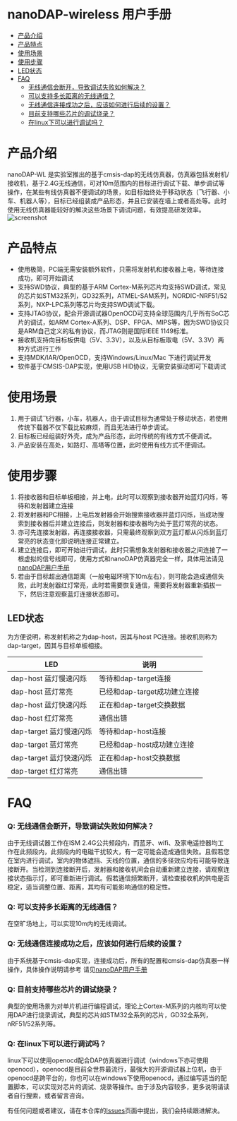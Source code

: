 # nanoDAP-wireless 用户手册
* [产品介绍](#产品介绍) 
* [产品特点](#产品特点)
* [使用场景](#使用场景)
* [使用步骤](#使用步骤)
* [LED状态](#led状态)
* [FAQ](#faq)
    * [无线通信会断开，导致调试失败如何解决？](#q-无线通信会断开导致调试失败如何解决)
    * [可以支持多长距离的无线通信？](#q-可以支持多长距离的无线通信)
    * [无线通信连接成功之后，应该如何进行后续的设置？](#q-无线通信连接成功之后应该如何进行后续的设置)
    * [目前支持哪些芯片的调试烧录？](#q-目前支持哪些芯片的调试烧录)
    * [在linux下可以进行调试吗？](#q-在linux下可以进行调试吗)

# 产品介绍
nanoDAP-WL 是实验室推出的基于cmsis-dap的无线仿真器，仿真器包括发射机/接收机，基于2.4G无线通信，可对10m范围内的目标进行调试下载、单步调试等操作，在某些有线仿真器不便调试的场景，如目标始终处于移动状态（飞行器、小车、机器人等），目标已经组装成产品形态，并且已安装在墙上或者高处等。此时使用无线仿真器能较好的解决这些场景下调试问题，有效提高研发效率。
![screenshot](https://github.com/wuxx/nanoDAP/blob/master/doc/nanoDAP2.jpg)

# 产品特点
- 使用极简，PC端无需安装额外软件，只需将发射机和接收器上电，等待连接成功，即可开始调试
- 支持SWD协议，典型的基于ARM Cortex-M系列芯片均支持SWD调试，常见的芯片如STM32系列，GD32系列，ATMEL-SAM系列，NORDIC-NRF51/52系列，NXP-LPC系列等芯片均支持SWD调试下载。
- 支持JTAG协议，配合开源调试器OpenOCD可支持全球范围内几乎所有SoC芯片的调试，如ARM Cortex-A系列、DSP、FPGA、MIPS等，因为SWD协议只是ARM自己定义的私有协议，而JTAG则是国际IEEE 1149标准。 
- 接收机支持向目标板供电（5V、3.3V），以及从目标板取电（5V、3.3V）两种方式进行工作
- 支持MDK/IAR/OpenOCD，支持Windows/Linux/Mac 下进行调试开发
- 软件基于CMSIS-DAP实现，使用USB HID协议，无需安装驱动即可下载调试


# 使用场景
1. 用于调试飞行器，小车，机器人，由于调试目标为通常处于移动状态，若使用传统下载器不仅下载比较麻烦，而且无法进行单步调试。  
2. 目标板已经组装好外壳，成为产品形态，此时传统的有线方式不便调试。  
3. 产品安装在高处，如路灯、高塔等位置，此时使用有线方式不便调试。

# 使用步骤
1. 将接收器和目标单板相接，并上电，此时可以观察到接收器开始蓝灯闪烁，等待和发射器建立连接
2. 将发射器和PC相接，上电后发射器会开始搜索接收器并蓝灯闪烁，当成功搜索到接收器后并建立连接后，则发射器和接收器均为处于蓝灯常亮的状态。
3. 亦可先连接发射器，再连接接收器，只需最终观察到双方蓝灯都从闪烁到蓝灯常亮的状态变化即说明连接正常建立。
4. 建立连接后，即可开始进行调试，此时只需想象发射器和接收器之间连接了一根虚拟的信号线即可，使用方式和nanoDAP仿真器完全一样，具体用法请见[nanoDAP用户手册](https://github.com/wuxx/nanoDAP/blob/master/doc/README.md)
5. 若由于目标超出通信距离（一般电磁环境下10m左右），则可能会造成通信失败，此时发射器红灯常亮，此时若需要恢复通信，需要将发射器重新插拔一下，然后注意观察蓝灯连接状态即可。

## LED状态
为方便说明，称发射机称之为dap-host，因其与host PC连接。接收机则称为dap-target，因其与目标单板相接。

LED | 说明
---|---
dap-host 蓝灯慢速闪烁 | 等待和dap-target连接
dap-host 蓝灯常亮| 已经和dap-target成功建立连接
dap-host 蓝灯快速闪烁 | 正在和dap-target交换数据
dap-host 红灯常亮 | 通信出错
dap-target 蓝灯慢速闪烁 | 等待和dap-host连接
dap-target 蓝灯常亮 | 已经和dap-host成功建立连接
dap-target 蓝灯快速闪烁 | 正在和dap-host交换数据
dap-target 红灯常亮 | 通信出错

# FAQ
### Q: 无线通信会断开，导致调试失败如何解决？  
由于无线调试器工作在ISM 2.4G公共频段内，而蓝牙、wifi、及家电遥控器均工作在此频段内，此频段内的电磁干扰较大，有一定可能会造成通信失败。且假若您在室内进行调试，室内的物体遮挡、天线的位置，通信的多径效应均有可能导致连接断开。当检测到连接断开后，发射器和接收机间会自动重新建立连接，请观察连接状态指示灯，即可重新进行调试。假若通信频繁断开，请检查接收机的供电是否稳定，适当调整位置、距离，其均有可能影响通信的稳定性。
### Q: 可以支持多长距离的无线通信？
在空旷场地上，可以实现10m内的无线调试。
### Q: 无线通信连接成功之后，应该如何进行后续的设置？
由于系统基于cmsis-dap实现，连接成功后，所有的配置和cmsis-dap仿真器一样操作，具体操作说明请参考 请见[nanoDAP用户手册](https://github.com/wuxx/nanoDAP/blob/master/doc/README.md)
### Q: 目前支持哪些芯片的调试烧录？
 典型的使用场景为对单片机进行编程调试，理论上Cortex-M系列的内核均可以使用DAP进行烧录调试，典型的芯片如STM32全系列的芯片，GD32全系列，nRF51/52系列等。
### Q: 在linux下可以进行调试吗？
 linux下可以使用openocd配合DAP仿真器进行调试（windows下亦可使用openocd），openocd是目前全世界最流行，最强大的开源调试器上位机，由于openocd是跨平台的，你也可以在windows下使用openocd，通过编写适当的配置脚本，可以实现对芯片的调试、烧录等操作。由于涉及内容较多，更多说明请读者自行搜索，或者留言咨询。  


有任何问题或者建议，请在本仓库的[Issues](https://github.com/wuxx/nanoDAP-wireless/issues)页面中提出，我们会持续跟进解决。
